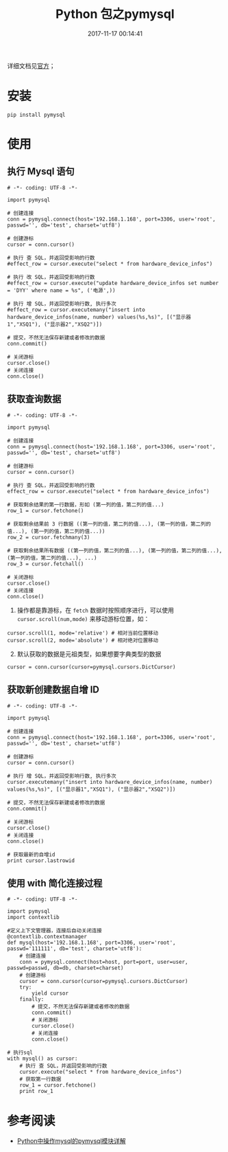 ﻿---
title: Python 包之pymysql 
date: 2017-11-17 00:14:41
description: 记录 python 操作 mysql 包 pymysql 的常用命令
tags:
- Python-Packages
categories:
- Python
copyright: false
---

详细文档见[官方](http://pymysql.readthedocs.io/en/latest/)；

# 安装
```
pip install pymysql
```

# 使用
## 执行 Mysql 语句
```
# -*- coding: UTF-8 -*-

import pymysql

# 创建连接
conn = pymysql.connect(host='192.168.1.168', port=3306, user='root', passwd='', db='test', charset='utf8')

# 创建游标
cursor = conn.cursor()

# 执行 查 SQL，并返回受影响的行数
#effect_row = cursor.execute("select * from hardware_device_infos")

# 执行 改 SQL，并返回受影响的行数
#effect_row = cursor.execute("update hardware_device_infos set number = 'DYY' where name = %s", ('电源',))

# 执行 增 SQL，并返回受影响行数, 执行多次
#effect_row = cursor.executemany("insert into hardware_device_infos(name, number) values(%s,%s)", [("显示器1","XSQ1"), ("显示器2","XSQ2")])

# 提交，不然无法保存新建或者修改的数据
conn.commit()

# 关闭游标
cursor.close()
# 关闭连接
conn.close()
```

## 获取查询数据
```
# -*- coding: UTF-8 -*-

import pymysql

# 创建连接
conn = pymysql.connect(host='192.168.1.168', port=3306, user='root', passwd='', db='test', charset='utf8')

# 创建游标
cursor = conn.cursor()

# 执行 查 SQL，并返回受影响的行数
effect_row = cursor.execute("select * from hardware_device_infos")

# 获取剩余结果的第一行数据，形如 (第一列的值，第二列的值...)
row_1 = cursor.fetchone()

# 获取剩余结果前 3 行数据 ((第一列的值，第二列的值...), (第一列的值，第二列的值...), (第一列的值，第二列的值...))
row_2 = cursor.fetchmany(3)
 
# 获取剩余结果所有数据 ((第一列的值，第二列的值...), (第一列的值，第二列的值...), (第一列的值，第二列的值...), ...)
row_3 = cursor.fetchall()

# 关闭游标
cursor.close()
# 关闭连接
conn.close()
```

1. 操作都是靠游标，在 `fetch` 数据时按照顺序进行，可以使用 `cursor.scroll(num,mode)` 来移动游标位置，如：

  ```
  cursor.scroll(1, mode='relative') # 相对当前位置移动
  cursor.scroll(2, mode='absolute') # 相对绝对位置移动
  ```
2. 默认获取的数据是元祖类型，如果想要字典类型的数据

  ```
  cursor = conn.cursor(cursor=pymysql.cursors.DictCursor)
  ```

## 获取新创建数据自增 ID
```
# -*- coding: UTF-8 -*-

import pymysql

# 创建连接
conn = pymysql.connect(host='192.168.1.168', port=3306, user='root', passwd='', db='test', charset='utf8')

# 创建游标
cursor = conn.cursor()

# 执行 增 SQL，并返回受影响行数, 执行多次
cursor.executemany("insert into hardware_device_infos(name, number) values(%s,%s)", [("显示器1","XSQ1"), ("显示器2","XSQ2")])

# 提交，不然无法保存新建或者修改的数据
conn.commit()

# 关闭游标
cursor.close()
# 关闭连接
conn.close()

# 获取最新的自增id    
print cursor.lastrowid
```

## 使用 with 简化连接过程
```
# -*- coding: UTF-8 -*-

import pymysql
import contextlib

#定义上下文管理器，连接后自动关闭连接
@contextlib.contextmanager
def mysql(host='192.168.1.168', port=3306, user='root', passwd='111111', db='test', charset='utf8'):
    # 创建连接
    conn = pymysql.connect(host=host, port=port, user=user, passwd=passwd, db=db, charset=charset)
    # 创建游标
    cursor = conn.cursor(cursor=pymysql.cursors.DictCursor)
    try:
        yield cursor
    finally:
        # 提交，不然无法保存新建或者修改的数据
        conn.commit()
        # 关闭游标
        cursor.close()
        # 关闭连接
        conn.close()

# 执行sql
with mysql() as cursor:
    # 执行 查 SQL，并返回受影响的行数
    cursor.execute("select * from hardware_device_infos")
    # 获取第一行数据
    row_1 = cursor.fetchone()
    print row_1
```

# 参考阅读
- [Python中操作mysql的pymysql模块详解](https://www.cnblogs.com/wt11/p/6141225.html)


